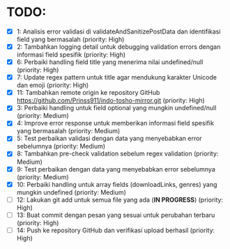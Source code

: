 # TODO:

- [x] 1: Analisis error validasi di validateAndSanitizePostData dan identifikasi field yang bermasalah (priority: High)
- [x] 2: Tambahkan logging detail untuk debugging validation errors dengan informasi field spesifik (priority: High)
- [x] 6: Perbaiki handling field title yang menerima nilai undefined/null (priority: High)
- [x] 7: Update regex pattern untuk title agar mendukung karakter Unicode dan emoji (priority: High)
- [x] 11: Tambahkan remote origin ke repository GitHub https://github.com/Prinss911/indo-tosho-mirror.git (priority: High)
- [x] 3: Perbaiki handling untuk field optional yang mungkin undefined/null (priority: Medium)
- [x] 4: Improve error response untuk memberikan informasi field spesifik yang bermasalah (priority: Medium)
- [x] 5: Test perbaikan validasi dengan data yang menyebabkan error sebelumnya (priority: Medium)
- [x] 8: Tambahkan pre-check validation sebelum regex validation (priority: Medium)
- [x] 9: Test perbaikan dengan data yang menyebabkan error sebelumnya (priority: Medium)
- [x] 10: Perbaiki handling untuk array fields (downloadLinks, genres) yang mungkin undefined (priority: Medium)
- [ ] 12: Lakukan git add untuk semua file yang ada (**IN PROGRESS**) (priority: High)
- [ ] 13: Buat commit dengan pesan yang sesuai untuk perubahan terbaru (priority: High)
- [ ] 14: Push ke repository GitHub dan verifikasi upload berhasil (priority: High)
